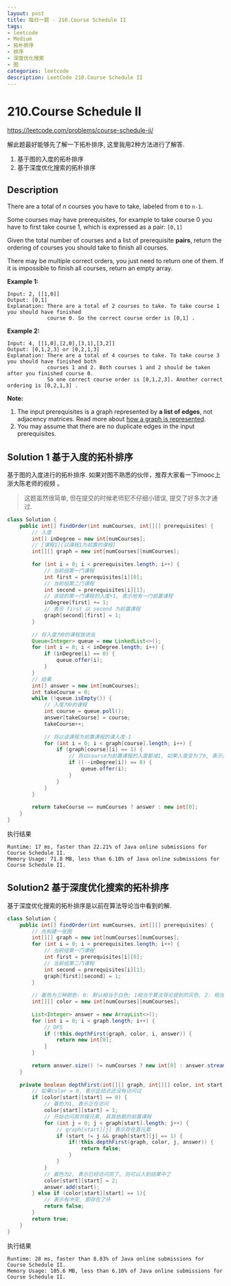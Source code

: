 ```yaml
---
layout: post
title: 每日一题 - 210.Course Schedule II
tags:
- leetcode
- Medium
- 拓朴排序
- 排序
- 深度优化搜索
- 图
categories: leetcode
description: LeetCode 210.Course Schedule II
---
```


# 210.Course Schedule II

https://leetcode.com/problems/course-schedule-ii/

解此题最好能够先了解一下拓朴排序, 这里我用2种方法进行了解答.

1. 基于图的入度的拓朴排序
2. 基于深度优化搜索的拓朴排序

## Description

There are a total of *n* courses you have to take, labeled from `0` to `n-1`.

Some courses may have prerequisites, for example to take course 0 you have to first take course 1, which is expressed as a pair: `[0,1]`

Given the total number of courses and a list of prerequisite **pairs**, return the ordering of courses you should take to finish all courses.

There may be multiple correct orders, you just need to return one of them. If it is impossible to finish all courses, return an empty array.

**Example 1:**

```
Input: 2, [[1,0]] 
Output: [0,1]
Explanation: There are a total of 2 courses to take. To take course 1 you should have finished   
             course 0. So the correct course order is [0,1] .
```

**Example 2:**

```
Input: 4, [[1,0],[2,0],[3,1],[3,2]]
Output: [0,1,2,3] or [0,2,1,3]
Explanation: There are a total of 4 courses to take. To take course 3 you should have finished both     
             courses 1 and 2. Both courses 1 and 2 should be taken after you finished course 0. 
             So one correct course order is [0,1,2,3]. Another correct ordering is [0,2,1,3] .
```

**Note:**

1. The input prerequisites is a graph represented by **a list of edges**, not adjacency matrices. Read more about [how a graph is represented](https://www.khanacademy.org/computing/computer-science/algorithms/graph-representation/a/representing-graphs).
2. You may assume that there are no duplicate edges in the input prerequisites.



## Solution 1 基于入度的拓朴排序

基于图的入度进行的拓朴排序.  如果对图不熟悉的伙伴，推荐大家看一下imooc上浙大陈老师的视频 。

> 这题虽然很简单, 但在提交的时候老师犯不仔细小错误, 提交了好多次才通过.

```java
class Solution {
    public int[] findOrder(int numCourses, int[][] prerequisites) {      
        // 入度
        int[] inDegree = new int[numCourses];
        // [课程1][以课程1为前置的课程]
        int[][] graph = new int[numCourses][numCourses];
        
        for (int i = 0; i < prerequisites.length; i++) {
            // 当前组第一门课程
            int first = prerequisites[i][0];
            // 当前组第二门课程
            int second = prerequisites[i][1];
            // 该组的第一门课程的入度+1, 表示他有一门前置课程
            inDegree[first] += 1;  
            // 表示 first 以 second 为前置课程
            graph[second][first] = 1;
        }
        
        // 将入度为0的课程放进去
        Queue<Integer> queue = new LinkedList<>();
        for (int i = 0; i < inDegree.length; i++) {
            if (inDegree[i] == 0) {
                queue.offer(i);
            }
        }
        // 结果
        int[] answer = new int[numCourses];    
        int takeCourse = 0;
        while (!queue.isEmpty()) {
            // 入度为0的课程
            int course = queue.poll();                        
            answer[takeCourse] = course;
            takeCourse++;    
            
            // 将以该课程为前置课程的课入度-1
            for (int i = 0; i < graph[course].length; i++) {                
                if (graph[course][i] == 1) {
                    // 将以course为前置课程的入度都减1, 如果入度变为了0, 表示没有前置课程了则入队列
                    if ((--inDegree[i]) == 0) {
                        queue.offer(i);
                    }
                }
            }        
        }
        
        return takeCourse == numCourses ? answer : new int[0];
    }
}
```

执行结果

```
Runtime: 17 ms, faster than 22.21% of Java online submissions for Course Schedule II.
Memory Usage: 71.8 MB, less than 6.10% of Java online submissions for Course Schedule II.
```

## Solution2 基于深度优化搜索的拓朴排序

基于深度优化搜索的拓朴排序是以前在算法导论当中看到的解.

```java
class Solution {
    public int[] findOrder(int numCourses, int[][] prerequisites) {      
        // 先构建一张图
        int[][] graph = new int[numCourses][numCourses];     
        for (int i = 0; i < prerequisites.length; i++) {
            // 当前组第一门课程
            int first = prerequisites[i][0];
            // 当前组第二门课程
            int second = prerequisites[i][1];
            graph[first][second] = 1;
        }
        
        // 着色为三种颜色: 0: 默认相当于白色; 1相当于算法导论提到的灰色, 2: 相当于黑色;
        int[][] color = new int[numCourses][numCourses];
        
        List<Integer> answer = new ArrayList<>();
        for (int i = 0; i < graph.length; i++) {
            // DFS
            if (!this.depthFirst(graph, color, i, answer)) {
                return new int[0];
            }
        }
        
        return answer.size() != numCourses ? new int[0] : answer.stream().mapToInt(Integer::valueOf).toArray();
    }
    
    private boolean depthFirst(int[][] graph, int[][] color, int start, List<Integer> answer) {
        // 如果color = 0, 表示此结点还没有访问过
        if (color[start][start] == 0) {
            // 着色为1, 表示正在访问
            color[start][start] = 1;
            // 开始访问其邻接元素, 其其依赖的前置课程
            for (int j = 0; j < graph[start].length; j++) {
                // graph[start][j] 表示存在其元素
                if (start != j && graph[start][j] == 1) {
                    if(!this.depthFirst(graph, color, j, answer)) {
                        return false;
                    }
                }
            }
            // 着色为2, 表示已经访问完了, 则可以入到结果中了
            color[start][start] = 2;
            answer.add(start);
        } else if (color[start][start] == 1){
            // 表示有冲突, 即存在了环
            return false;
        }    
        return true;
    }
}
```

执行结果

```
Runtime: 28 ms, faster than 8.83% of Java online submissions for Course Schedule II.
Memory Usage: 105.6 MB, less than 6.10% of Java online submissions for Course Schedule II.

```

